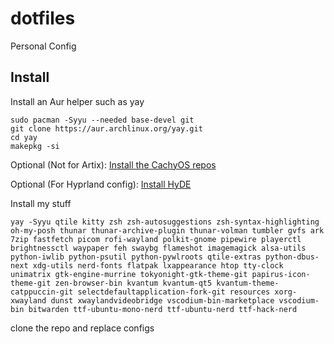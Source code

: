 # dotfiles
Personal Config

## Install
Install an Aur helper such as yay

```
sudo pacman -Syyu --needed base-devel git
git clone https://aur.archlinux.org/yay.git
cd yay
makepkg -si
```


Optional (Not for Artix): [Install the CachyOS repos](https://wiki.cachyos.org/features/optimized_repos/)

Optional (For Hyprland config): [Install HyDE](https://github.com/prasanthrangan/hyprdots)


Install my stuff
```
yay -Syyu qtile kitty zsh zsh-autosuggestions zsh-syntax-highlighting oh-my-posh thunar thunar-archive-plugin thunar-volman tumbler gvfs ark 7zip fastfetch picom rofi-wayland polkit-gnome pipewire playerctl brightnessctl waypaper feh swaybg flameshot imagemagick alsa-utils python-iwlib python-psutil python-pywlroots qtile-extras python-dbus-next xdg-utils nerd-fonts flatpak lxappearance htop tty-clock unimatrix gtk-engine-murrine tokyonight-gtk-theme-git papirus-icon-theme-git zen-browser-bin kvantum kvantum-qt5 kvantum-theme-catppuccin-git selectdefaultapplication-fork-git resources xorg-xwayland dunst xwaylandvideobridge vscodium-bin-marketplace vscodium-bin bitwarden ttf-ubuntu-mono-nerd ttf-ubuntu-nerd ttf-hack-nerd

```

clone the repo and replace configs
